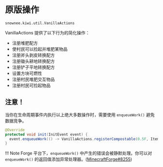 # 原版操作

`snownee.kiwi.util.VanillaActions`

VanillaActions 提供了以下行为的简化操作：

 - 注册堆肥配方
 - 使村民可以捡起并堆肥某物品
 - 注册斧头剥皮转换配方
 - 注册锄头耕地转换配方
 - 注册铲子平地转换配方
 - 设置方块可燃性
 - 注册村民堆肥交互物品
 - 注册村民可捡起物品

## 注意！

当你在生命周期事件内执行以上绝大多数操作时，需要使用 `enqueueWork()` 避免数据竞争。

```java
@Override
protected void init(InitEvent event) {
  event.enqueueWork(() -> VanillaActions.registerCompostable(0.5F, Items.DIAMOND));
}
```

!!! Note
	Forge 平台下，`enqueueWork()` 中产生的错误会被静默处理。你可以对 `enqueueWork()` 的返回值添加异常处理器。([MinecraftForge#8255](https://github.com/MinecraftForge/MinecraftForge/issues/8255))
